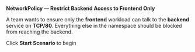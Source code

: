 **NetworkPolicy — Restrict Backend Access to Frontend Only**

A team wants to ensure only the **frontend** workload can talk to the **backend** service on **TCP/80**. Everything else in the namespace should be blocked from reaching the backend.

Click **Start Scenario** to begin

